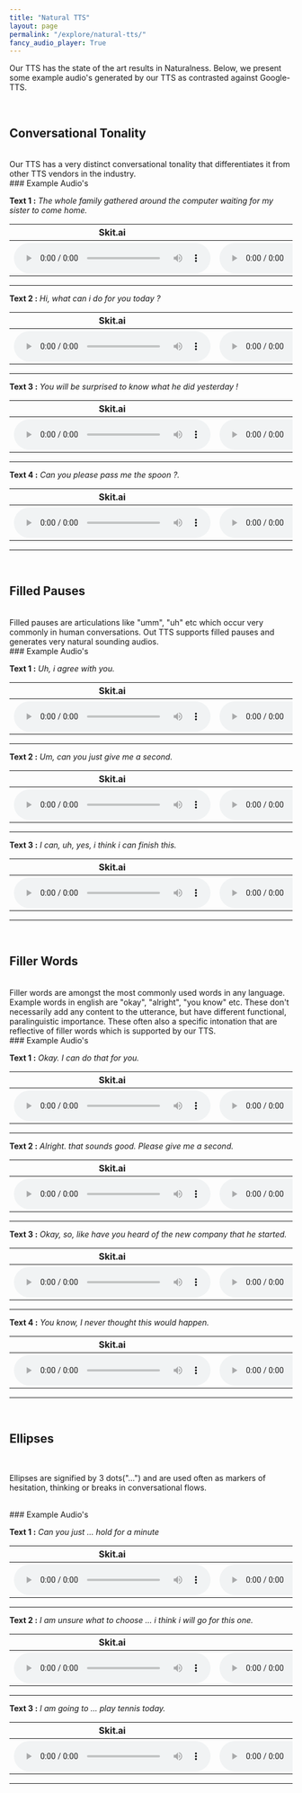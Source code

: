 ```yaml
---
title: "Natural TTS"
layout: page
permalink: "/explore/natural-tts/"
fancy_audio_player: True
---
```


Our TTS has the state of the art results in Naturalness. Below, we present some example audio's generated by our TTS as contrasted against Google-TTS.

<br>

## Conversational Tonality
<br/>
Our TTS has a very distinct conversational tonality that differentiates it from other TTS vendors in the industry.
<br/>
### Example Audio's
<br/>
<p><b>Text 1 :</b> <em>The whole family gathered around the computer waiting for my sister to come home.</em> </p>
<table style="width:100%">
      <tr>
        <th>Skit.ai</th>
        <th>Google</th>
      </tr>
      <tr>
        <th>
          <audio controls style="width: 350px;">
            <source src="https://p1-tts-experiments.s3.ap-south-1.amazonaws.com/demo/natural-tts/conv/vaanya/Conv-1.wav" type="audio/mpeg">
            Your browser does not support the audio element.
          </audio>
        </th>
        <th>
          <audio controls style="width: 350px;">
            <source src="https://p1-tts-experiments.s3.ap-south-1.amazonaws.com/demo/natural-tts/conv/google/Conv-1.wav" type="audio/mpeg">
            Your browser does not support the audio element.
          </audio>
        </th>
      </tr>
    </table>
<hr>

<p><b>Text 2 :</b> <em>Hi, what can i do for you today ?</em> </p>
<table style="width:100%">
      <tr>
        <th>Skit.ai</th>
        <th>Google</th>
      </tr>
      <tr>
        <th>
          <audio controls style="width: 350px;">
            <source src="https://p1-tts-experiments.s3.ap-south-1.amazonaws.com/demo/natural-tts/conv/vaanya/Conv-2.wav" type="audio/mpeg">
            Your browser does not support the audio element.
          </audio>
        </th>
        <th>
          <audio controls style="width: 350px;">
            <source src="https://p1-tts-experiments.s3.ap-south-1.amazonaws.com/demo/natural-tts/conv/google/Conv-2.wav" type="audio/mpeg">
            Your browser does not support the audio element.
          </audio>
        </th>
      </tr>
    </table>
<hr>

<p><b>Text 3 :</b> <em>You will be surprised to know what he did yesterday !</em> </p>
<table style="width:100%">
      <tr>
        <th>Skit.ai</th>
        <th>Google</th>
      </tr>
      <tr>
        <th>
          <audio controls style="width: 350px;">
            <source src="https://p1-tts-experiments.s3.ap-south-1.amazonaws.com/demo/natural-tts/conv/vaanya/Conv-3.wav" type="audio/mpeg">
            Your browser does not support the audio element.
          </audio>
        </th>
        <th>
          <audio controls style="width: 350px;">
            <source src="https://p1-tts-experiments.s3.ap-south-1.amazonaws.com/demo/natural-tts/conv/google/Conv-3.wav" type="audio/mpeg">
            Your browser does not support the audio element.
          </audio>
        </th>
      </tr>
    </table>
<hr>

<p><b>Text 4 :</b> <em>Can you please pass me the spoon ?.</em> </p>
<table style="width:100%">
      <tr>
        <th>Skit.ai</th>
        <th>Google</th>
      </tr>
      <tr>
        <th>
          <audio controls style="width: 350px;">
            <source src="https://p1-tts-experiments.s3.ap-south-1.amazonaws.com/demo/natural-tts/conv/vaanya/Conv-4.wav" type="audio/mpeg">
            Your browser does not support the audio element.
          </audio>
        </th>
        <th>
          <audio controls style="width: 350px;">
            <source src="https://p1-tts-experiments.s3.ap-south-1.amazonaws.com/demo/natural-tts/conv/google/Conv-4.wav" type="audio/mpeg">
            Your browser does not support the audio element.
          </audio>
        </th>
      </tr>
    </table>
<hr>

<br/>

## Filled Pauses
<br/>
Filled pauses are articulations like "umm", "uh" etc which occur very commonly in human conversations. Out TTS supports filled pauses and generates very natural sounding audios.
<br/>
### Example Audio's
<br/>
<p><b>Text 1 :</b> <em>Uh, i agree with you.</em> </p>
<table style="width:100%">
      <tr>
        <th>Skit.ai</th>
        <th>Google</th>
      </tr>
      <tr>
        <th>
          <audio controls style="width: 350px;">
            <source src="https://p1-tts-experiments.s3.ap-south-1.amazonaws.com/demo/natural-tts/filled-pauses/vaanya/filled-pauses-1.wav" type="audio/mpeg">
            Your browser does not support the audio element.
          </audio>
        </th>
        <th>
          <audio controls style="width: 350px;">
            <source src="https://p1-tts-experiments.s3.ap-south-1.amazonaws.com/demo/natural-tts/filled-pauses/google/filled-pauses-1.wav" type="audio/mpeg">
            Your browser does not support the audio element.
          </audio>
        </th>
      </tr>
    </table>
<hr>

<p><b>Text 2 :</b> <em>Um, can you just give me a second.</em> </p>
<table style="width:100%">
      <tr>
        <th>Skit.ai</th>
        <th>Google</th>
      </tr>
      <tr>
        <th>
          <audio controls style="width: 350px;">
            <source src="https://p1-tts-experiments.s3.ap-south-1.amazonaws.com/demo/natural-tts/filled-pauses/vaanya/filled-pauses-2.wav" type="audio/mpeg">
            Your browser does not support the audio element.
          </audio>
        </th>
        <th>
          <audio controls style="width: 350px;">
            <source src="https://p1-tts-experiments.s3.ap-south-1.amazonaws.com/demo/natural-tts/filled-pauses/google/filled-pauses-2.wav" type="audio/mpeg">
            Your browser does not support the audio element.
          </audio>
        </th>
      </tr>
    </table>
<hr>

<p><b>Text 3 :</b> <em>I can, uh, yes, i think i can finish this.</em> </p>
<table style="width:100%">
      <tr>
        <th>Skit.ai</th>
        <th>Google</th>
      </tr>
      <tr>
        <th>
          <audio controls style="width: 350px;">
            <source src="https://p1-tts-experiments.s3.ap-south-1.amazonaws.com/demo/natural-tts/filled-pauses/vaanya/filled-pauses-3.wav" type="audio/mpeg">
            Your browser does not support the audio element.
          </audio>
        </th>
        <th>
          <audio controls style="width: 350px;">
            <source src="https://p1-tts-experiments.s3.ap-south-1.amazonaws.com/demo/natural-tts/filled-pauses/google/filled-pauses-3.wav" type="audio/mpeg">
            Your browser does not support the audio element.
          </audio>
        </th>
      </tr>
    </table>
<hr>

<br/>

## Filler Words
<br/>
Filler words are amongst the most commonly used words in any language. Example words in english are "okay", "alright", "you know" etc. These don't necessarily add any content to the utterance, but have different functional, paralinguistic importance. These often also a specific intonation that are reflective of filler words which is supported by our TTS.
<br/>
### Example Audio's
<br/>
<p><b>Text 1 :</b> <em>Okay. I can do that for you.</em> </p>
<table style="width:100%">
      <tr>
        <th>Skit.ai</th>
        <th>Google</th>
      </tr>
      <tr>
        <th>
          <audio controls style="width: 350px;">
            <source src="https://p1-tts-experiments.s3.ap-south-1.amazonaws.com/demo/natural-tts/filler-words/vaanya/filler-words-1.wav" type="audio/mpeg">
            Your browser does not support the audio element.
          </audio>
        </th>
        <th>
          <audio controls style="width: 350px;">
            <source src="https://p1-tts-experiments.s3.ap-south-1.amazonaws.com/demo/natural-tts/filler-words/google/filler-words-1.wav" type="audio/mpeg">
            Your browser does not support the audio element.
          </audio>
        </th>
      </tr>
    </table>
<hr>

<p><b>Text 2 :</b> <em>Alright. that sounds good. Please give me a second.</em> </p>
<table style="width:100%">
      <tr>
        <th>Skit.ai</th>
        <th>Google</th>
      </tr>
      <tr>
        <th>
          <audio controls style="width: 350px;">
            <source src="https://p1-tts-experiments.s3.ap-south-1.amazonaws.com/demo/natural-tts/filler-words/vaanya/filler-words-2.wav" type="audio/mpeg">
            Your browser does not support the audio element.
          </audio>
        </th>
        <th>
          <audio controls style="width: 350px;">
            <source src="https://p1-tts-experiments.s3.ap-south-1.amazonaws.com/demo/natural-tts/filler-words/google/filler-words-2.wav" type="audio/mpeg">
            Your browser does not support the audio element.
          </audio>
        </th>
      </tr>
    </table>
<hr>

<p><b>Text 3 :</b> <em>Okay, so, like have you heard of the new company that he started.</em> </p>
<table style="width:100%">
      <tr>
        <th>Skit.ai</th>
        <th>Google</th>
      </tr>
      <tr>
        <th>
          <audio controls style="width: 350px;">
            <source src="https://p1-tts-experiments.s3.ap-south-1.amazonaws.com/demo/natural-tts/filler-words/vaanya/filler-words-3.wav" type="audio/mpeg">
            Your browser does not support the audio element.
          </audio>
        </th>
        <th>
          <audio controls style="width: 350px;">
            <source src="https://p1-tts-experiments.s3.ap-south-1.amazonaws.com/demo/natural-tts/filler-words/google/filler-words-3.wav" type="audio/mpeg">
            Your browser does not support the audio element.
          </audio>
        </th>
      </tr>
    </table>
<hr>

<p><b>Text 4 :</b> <em>You know, I never thought this would happen.</em> </p>
<table style="width:100%">
      <tr>
        <th>Skit.ai</th>
        <th>Google</th>
      </tr>
      <tr>
        <th>
          <audio controls style="width: 350px;">
            <source src="https://p1-tts-experiments.s3.ap-south-1.amazonaws.com/demo/natural-tts/filler-words/vaanya/filler-words-4.wav" type="audio/mpeg">
            Your browser does not support the audio element.
          </audio>
        </th>
        <th>
          <audio controls style="width: 350px;">
            <source src="https://p1-tts-experiments.s3.ap-south-1.amazonaws.com/demo/natural-tts/filler-words/google/filler-words-4.wav" type="audio/mpeg">
            Your browser does not support the audio element.
          </audio>
        </th>
      </tr>
    </table>
<hr>

<br/>

## Ellipses
<br/>

Ellipses are signified by 3 dots("...") and are used often as markers of hesitation, thinking or breaks in conversational flows.

<br/>
### Example Audio's
<br/>

<p><b>Text 1 :</b> <em>Can you just ... hold for a minute</em> </p>
<table style="width:100%">
      <tr>
        <th>Skit.ai</th>
        <th>Google</th>
      </tr>
      <tr>
        <th>
          <audio controls style="width: 350px;">
            <source src="https://p1-tts-experiments.s3.ap-south-1.amazonaws.com/demo/natural-tts/ellipses/vaanya/ellipses-1.wav" type="audio/mpeg">
            Your browser does not support the audio element.
          </audio>
        </th>
        <th>
          <audio controls style="width: 350px;">
            <source src="https://p1-tts-experiments.s3.ap-south-1.amazonaws.com/demo/natural-tts/ellipses/google/ellipses-1.wav" type="audio/mpeg">
            Your browser does not support the audio element.
          </audio>
        </th>
      </tr>
    </table>
<hr>

<p><b>Text 2 :</b> <em>I am unsure what to choose ... i think i will go for this one. </em> </p>
<table style="width:100%">
      <tr>
        <th>Skit.ai</th>
        <th>Google</th>
      </tr>
      <tr>
        <th>
          <audio controls style="width: 350px;">
            <source src="https://p1-tts-experiments.s3.ap-south-1.amazonaws.com/demo/natural-tts/ellipses/vaanya/ellipses-2.wav" type="audio/mpeg">
            Your browser does not support the audio element.
          </audio>
        </th>
        <th>
          <audio controls style="width: 350px;">
            <source src="https://p1-tts-experiments.s3.ap-south-1.amazonaws.com/demo/natural-tts/ellipses/google/ellipses-2.wav" type="audio/mpeg">
            Your browser does not support the audio element.
          </audio>
        </th>
      </tr>
    </table>
<hr>

<p><b>Text 3 :</b> <em>I am going to ... play tennis today.</em> </p>
<table style="width:100%">
      <tr>
        <th>Skit.ai</th>
        <th>Google</th>
      </tr>
      <tr>
        <th>
          <audio controls style="width: 350px;">
            <source src="https://p1-tts-experiments.s3.ap-south-1.amazonaws.com/demo/natural-tts/ellipses/vaanya/ellipses-3.wav" type="audio/mpeg">
            Your browser does not support the audio element.
          </audio>
        </th>
        <th>
          <audio controls style="width: 350px;">
            <source src="https://p1-tts-experiments.s3.ap-south-1.amazonaws.com/demo/natural-tts/ellipses/google/ellipses-3.wav" type="audio/mpeg">
            Your browser does not support the audio element.
          </audio>
        </th>
      </tr>
    </table>
<hr>
